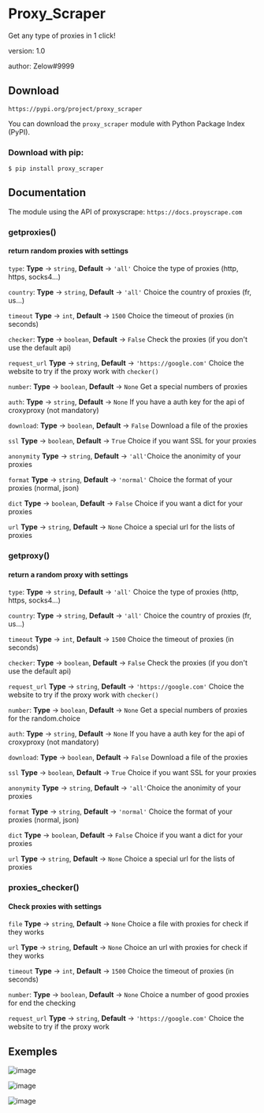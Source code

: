 # Proxy_Scraper
Get any type of proxies in 1 click!

version: 1.0

author: Zelow#9999

## Download

`https://pypi.org/project/proxy_scraper`

You can download the `proxy_scraper` module with Python Package Index (PyPI).

### Download with pip:

`$ pip install proxy_scraper`

## Documentation

The module using the API of proxyscrape: `https://docs.proyscrape.com`

### getproxies()

#### return random proxies with settings

`type`: **Type** -> `string`, **Default** -> `'all'` Choice the type of proxies (http, https, socks4...)

`country`: **Type** -> `string`, **Default** -> `'all'` Choice the country of proxies (fr, us...)

`timeout` **Type** -> `int`, **Default** -> `1500` Choice the timeout of proxies (in seconds)

`checker`: **Type** -> `boolean`, **Default** -> `False` Check the proxies (if you don't use the default api)

`request_url` **Type** -> `string`, **Default** -> `'https://google.com'` Choice the website to try if the proxy work with `checker()`

`number`: **Type** -> `boolean`, **Default** -> `None` Get a special numbers of proxies

`auth`: **Type** -> `string`, **Default** -> `None` If you have a auth key for the api of croxyproxy (not mandatory)

`download`: **Type** -> `boolean`, **Default** -> `False` Download a file of the proxies

`ssl` **Type** -> `boolean`, **Default** -> `True` Choice if you want SSL for your proxies

`anonymity` **Type** -> `string`, **Default** -> `'all'`Choice the anonimity of your proxies

`format` **Type** -> `string`, **Default** -> `'normal'` Choice the format of your proxies (normal, json)

`dict`  **Type** -> `boolean`, **Default** -> `False` Choice if you want a dict for your proxies

`url` **Type** -> `string`, **Default** -> `None` Choice a special url for the lists of proxies

### getproxy()

#### return a random proxy with settings

`type`: **Type** -> `string`, **Default** -> `'all'` Choice the type of proxies (http, https, socks4...)

`country`: **Type** -> `string`, **Default** -> `'all'` Choice the country of proxies (fr, us...)

`timeout` **Type** -> `int`, **Default** -> `1500` Choice the timeout of proxies (in seconds)

`checker`: **Type** -> `boolean`, **Default** -> `False` Check the proxies (if you don't use the default api)

`request_url` **Type** -> `string`, **Default** -> `'https://google.com'` Choice the website to try if the proxy work with `checker()`

`number`: **Type** -> `boolean`, **Default** -> `None` Get a special numbers of proxies for the random.choice

`auth`: **Type** -> `string`, **Default** -> `None` If you have a auth key for the api of croxyproxy (not mandatory)

`download`: **Type** -> `boolean`, **Default** -> `False` Download a file of the proxies

`ssl` **Type** -> `boolean`, **Default** -> `True` Choice if you want SSL for your proxies

`anonymity` **Type** -> `string`, **Default** -> `'all'`Choice the anonimity of your proxies

`format` **Type** -> `string`, **Default** -> `'normal'` Choice the format of your proxies (normal, json)

`dict`  **Type** -> `boolean`, **Default** -> `False` Choice if you want a dict for your proxies

`url` **Type** -> `string`, **Default** -> `None` Choice a special url for the lists of proxies

### proxies_checker()

#### Check proxies with settings

`file` **Type** -> `string`, **Default** -> `None` Choice a file with proxies for check if they works

`url` **Type** -> `string`, **Default** -> `None` Choice an url with proxies for check if they works

`timeout` **Type** -> `int`, **Default** -> `1500` Choice the timeout of proxies (in seconds)

`number`: **Type** -> `boolean`, **Default** -> `None` Choice a number of good proxies for end the checking

`request_url` **Type** -> `string`, **Default** -> `'https://google.com'` Choice the website to try if the proxy work

## Exemples
![image](https://cdn.discordapp.com/attachments/890172654605180938/890666366661713930/unknown.png)

![image](https://cdn.discordapp.com/attachments/890172654605180938/890666394352517150/unknown.png)

![image](https://cdn.discordapp.com/attachments/890172654605180938/890666417819631697/unknown.png) 
